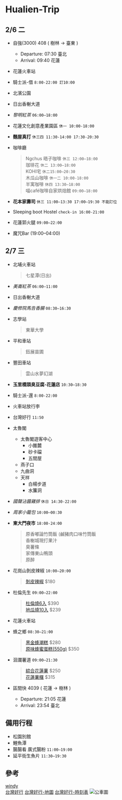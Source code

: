 # Hualien-Trip

## 2/6 二

- 自強(3000) 408 ( 樹林 → 臺東 )
  - Departure: 07:30 臺北
  - Arrival: 09:40 花蓮

- 花蓮火車站

- 騎士派-借 `8:00-22:00 訂10:00`

- 北濱公園

- 日出香榭大道

- *黎明紅茶* `06:00–18:00`

- 花蓮文化創意產業園區 `休一 10:00-18:00`

- **麵屋真打** `休三四 11:30-14:00 17:30-20:30`

- 咖啡廳
  >Ngchus 晤子咖啡 `休三 12:00–18:00`  
  >珈琲花 `休二 13:00–18:00`  
  >KOHI宅 `休二15:00–20:30`  
  >木瓜山咖啡 `休一二 10:00-18:00`  
  >半寓咖啡 `休四 13:30–18:00`  
  >喵café咖啡自家烘焙館 `09:00–18:00`  

- **花本家壽司** `休三 11:00–13:30 17:00–19:30 不能訂位`

- Sleeping boot Hostel `check-in 16:00-21:00`

- 花蓮郭火腿 `09:00–22:00`

- 魔咒Bar (19:00–04:00)

## 2/7 三

- 北埔火車站
  >七星潭(日出)

- *美崙紅茶* `06:00–11:00`

- 日出香榭大道

- *慶修院馬告香腸* `08:30–16:30`

- 志學站
  >東華大學

- 平和車站
  >鈺展苗圃

- 豐田車站
  >雲山水夢幻湖

- **玉里橋頭臭豆腐-花蓮店** `10:30–18:30`

- 騎士派-還 `8:00-22:00`

- 火車站放行李

- 台灣好行 `11:50`

- 太魯閣
  - 太魯閣遊客中心  
    - 小錐麓  
    - 砂卡礑  
    - 五間屋  
  - 燕子口  
  - 九曲洞   
  - 天祥  
    - 白楊步道  
    - 水簾洞  

- *國聲沾醬雞排* `休日 14:30-22:00`

- *周家小籠包* `10:00–00:30`

- **東大門夜市** `18:00-24:00`
  >原香嘟論竹筒飯 (鹹豬肉口味竹筒飯  
  >香榭城現打果汁  
  >臭薯條  
  >家傳東山鴨頭  
  >原醉  

- 花崗山剝皮辣椒 `10:00–20:00`
  >[剝皮辣椒](https://chilihgs.com.tw/frontend/product#) $180

- 杜倫先生 `09:00–22:00`
  >[杜倫燒6入](https://www.mrturon.com/products/%E6%9D%9C%E5%80%AB%E7%87%926%E5%85%A5x1%E7%9B%92-20240127163545) $390  
  >[地瓜燒10入](https://www.mrturon.com/products/%E5%9C%B0%E7%93%9C%E7%87%92) $239

- 花蓮火車站

- 蜂之鄉 `08:30–21:00`
  >[黑金蜂潮糕](https://www.bee-pro.com/products/black-gold-bee-cake) $280  
  >[原味蜂蜜蛋糕(550g)](https://www.bee-pro.com/products/original-honey-cake) $350

- 洄瀾薯道 `09:00–21:30`
  >[綜合花蓮薯](https://www.since1938.com/products/e9f492c1-ef26-43c5-b46c-cda0d8d631e8) $250  
  >[花蓮薯糬](https://www.since1938.com/products/5f359c79-986d-43bb-9ea6-632510d3e6fc) $315

- 區間快 4039 ( 花蓮 → 樹林 )
  - Departure: 21:05 花蓮
  - Arrival: 23:54 臺北

## 備用行程

- 松園別館
- 鯉魚潭
- 腸腸看 廣式腸粉 `11:00–19:00`
- 延平街生魚片 `11:30–19:30`

## 參考

[windy](https://www.windy.com/23.991/121.620?23.918,121.620,11)  
[台灣好行](https://www.taiwantrip.com.tw/Frontend/Route/Select_p?RouteID=R0071) 
[台灣好行-地圖](https://www.taiwantrip.com.tw/Frontend/Bustime/bus/R0071) 
[台灣好行-時刻表](https://www.taiwantrip.com.tw/Frontend/Bustime/TimeTable/R0071) 
![公車圖](https://www.taiwantrip.com.tw/download/Ckeditor/%E5%A4%AA%E9%AD%AF%E9%96%A3%E8%BD%89%E4%B9%98%E6%87%B6%E4%BA%BA%E5%8C%85-1_0.jpg)
